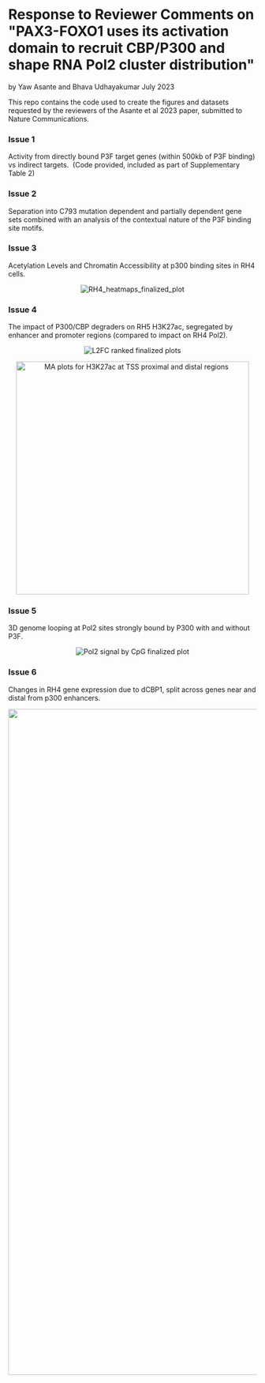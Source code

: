 # Response to Reviewer Comments on "PAX3-FOXO1 uses its activation domain to recruit CBP/P300 and shape RNA Pol2 cluster distribution"
by Yaw Asante and Bhava Udhayakumar
July 2023

This repo contains the code used to create the figures and datasets requested by the reviewers of the Asante et al 2023 paper, submitted to Nature Communications.

### Issue 1
Activity from directly bound P3F target genes (within 500kb of P3F binding) vs indirect targets. 
(Code provided, included as part of Supplementary Table 2)

### Issue 2
Separation into C793 mutation dependent and partially dependent gene sets combined with an analysis of the contextual nature of the P3F binding site motifs.
<p align="center"></p>

### Issue 3
Acetylation Levels and Chromatin Accessibility at p300 binding sites in RH4 cells.
<p align="center"><img align="center" alt="RH4_heatmaps_finalized_plot" src="https://github.com/GryderLab/rms_additional_code/assets/135348829/900e6ea0-fe5f-40bb-9a1f-f633b4e63085">
</p>

### Issue 4
The impact of P300/CBP degraders on RH5 H3K27ac, segregated by enhancer and promoter regions (compared to impact on RH4 Pol2).
<p align="center"><img align="center" alt="L2FC ranked finalized plots" src="https://github.com/GryderLab/rms_additional_code/assets/135348829/a2ccb727-ff59-4bf7-8921-8f615f45bf15">
</p>
<p align="center"><img width="472" alt="MA plots for H3K27ac at TSS proximal and distal regions" src="https://github.com/GryderLab/rms_additional_code/assets/135348829/e999d65c-282e-458a-beef-25254d3dd454">
</p>

### Issue 5
3D genome looping at Pol2 sites strongly bound by P300 with and without P3F.
<p align="center"><img alt="Pol2 signal by CpG finalized plot" src="https://github.com/GryderLab/rms_additional_code/assets/135348829/d7991460-b3d2-40db-9081-63d7a63482fa">
</p>

### Issue 6
Changes in RH4 gene expression due to dCBP1, split across genes near and distal from p300 enhancers.
<p align="center"><img width="1349" alt="L2FC plots by gene type in p3f and p300 regions" src="https://github.com/GryderLab/rms_additional_code/assets/135348829/cf7a9c74-0b6a-454c-ae88-71fad8b8b3d4">
</p>
